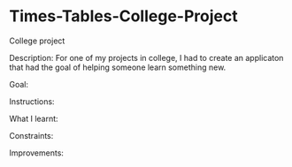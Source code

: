 # Times-Tables-College-Project
College project

Description: For one of my projects in college, I had to create an applicaton that had the goal of helping someone learn something new.

Goal:

Instructions:

What I learnt:

Constraints:

Improvements:
